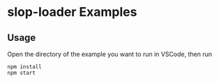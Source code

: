 # slop-loader Examples

## Usage

Open the directory of the example you want to run in VSCode, then run

```
npm install
npm start
```
